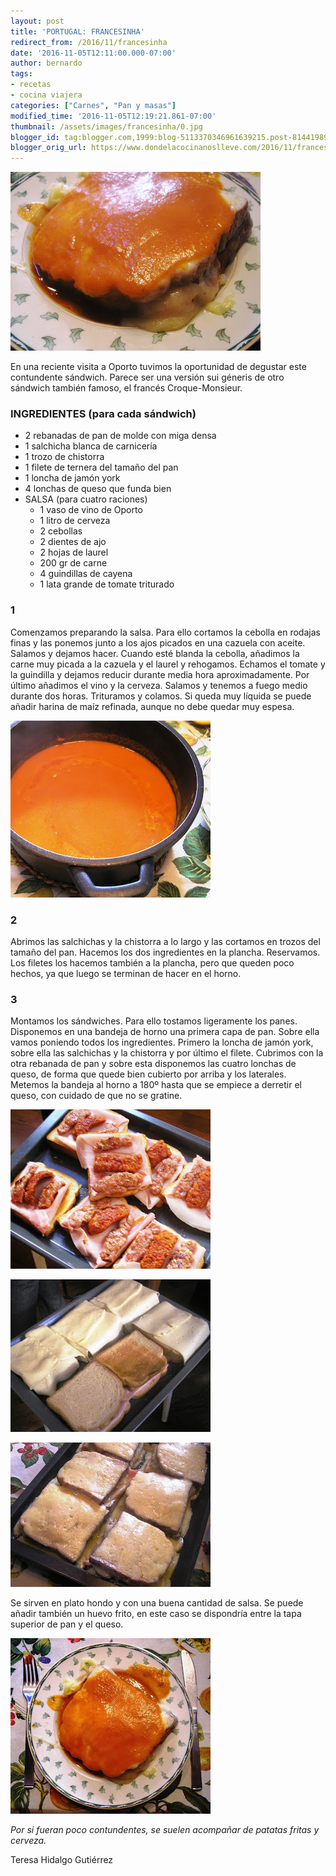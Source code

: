 ```yaml
---
layout: post
title: 'PORTUGAL: FRANCESINHA'
redirect_from: /2016/11/francesinha
date: '2016-11-05T12:11:00.000-07:00'
author: bernardo
tags:
- recetas
- cocina viajera
categories: ["Carnes", "Pan y masas"]
modified_time: '2016-11-05T12:19:21.861-07:00'
thumbnail: /assets/images/francesinha/0.jpg
blogger_id: tag:blogger.com,1999:blog-5113370346961639215.post-8144198985249332537
blogger_orig_url: https://www.dondelacocinanoslleve.com/2016/11/francesinha.html
---
```


![](/assets/images/francesinha/0.jpg)

  
En una reciente visita a Oporto tuvimos la oportunidad de degustar este contundente sándwich. Parece ser una versión sui géneris de otro sándwich también famoso, el francés Croque-Monsieur.  
### INGREDIENTES (para cada sándwich)
* 2 rebanadas de pan de molde con miga densa
* 1 salchicha blanca de carnicería
* 1 trozo de chistorra
* 1 filete de ternera del tamaño del pan
* 1 loncha de jamón york
* 4 lonchas de queso que funda bien  
* SALSA (para cuatro raciones)
  * 1 vaso de vino de Oporto
  * 1 litro de cerveza
  * 2 cebollas
  * 2 dientes de ajo
  * 2 hojas de laurel
  * 200 gr de carne
  * 4 guindillas de cayena
  * 1 lata grande de tomate triturado  

### 1

Comenzamos preparando la salsa. Para ello cortamos la cebolla en rodajas finas y las ponemos junto a los ajos picados en una cazuela con aceite. Salamos y dejamos hacer. Cuando esté blanda la cebolla, añadimos la carne muy picada a la cazuela y el laurel y rehogamos. Echamos el tomate y la guindilla y dejamos reducir durante media hora aproximadamente. Por último añadimos el vino y la cerveza. Salamos y tenemos a fuego medio durante dos horas. Trituramos y colamos. Si queda muy líquida se puede añadir harina de maíz refinada, aunque no debe quedar muy espesa.  

![](/assets/images/francesinha/1.jpg)

 

### 2

Abrimos las salchichas y la chistorra a lo largo y las cortamos en trozos del tamaño del pan. Hacemos los dos ingredientes en la plancha. Reservamos. Los filetes los hacemos también a la plancha, pero que queden poco hechos, ya que luego se terminan de hacer en el horno.  

### 3

Montamos los sándwiches. Para ello tostamos ligeramente los panes. Disponemos en una bandeja de horno una primera capa de pan. Sobre ella vamos poniendo todos los ingredientes. Primero la loncha de jamón york, sobre ella las salchichas y la chistorra y por último el filete. Cubrimos con la otra rebanada de pan y sobre esta disponemos las cuatro lonchas de queso, de forma que quede bien cubierto por arriba y los laterales. Metemos la bandeja al horno a 180º hasta que se empiece a derretir el queso, con cuidado de que no se gratine.  

![](/assets/images/francesinha/2.jpg)

  

![](/assets/images/francesinha/3.jpg)

  

![](/assets/images/francesinha/4.jpg)

  
Se sirven en plato hondo y con una buena cantidad de salsa. Se puede añadir también un huevo frito, en este caso se dispondría entre la tapa superior de pan y el queso.  

![](/assets/images/francesinha/5.jpg)

  
_Por si fueran poco contundentes, se suelen acompañar de patatas fritas y cerveza._  

Teresa Hidalgo Gutiérrez
